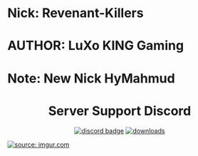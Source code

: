 # Nick: Revenant-Killers
# AUTHOR: LuXo KING Gaming
# Note: New Nick HyMahmud


<h1 align = "center">
	Server Support Discord
</h1>

<div align="center">

[![discord badge](https://img.shields.io/discord/973507705689997322?label=discord&color=9089DA&logo=discord&style=for-the-badge)](https://discord.gg/E5myyEy5AN)
[![downloads](https://img.shields.io/github/downloads/HyMahmud/Revenant-Killers/total?label=downloads&color=208a19&logo=github&style=for-the-badge)](https://github.com/HyMahmud/Revenant-Killers/releases)
</div>
<a href="https://i.imgur.com/Lf7SVgi.png"><img src="https://i.imgur.com/Lf7SVgi.png" title="source: imgur.com" /></a>

